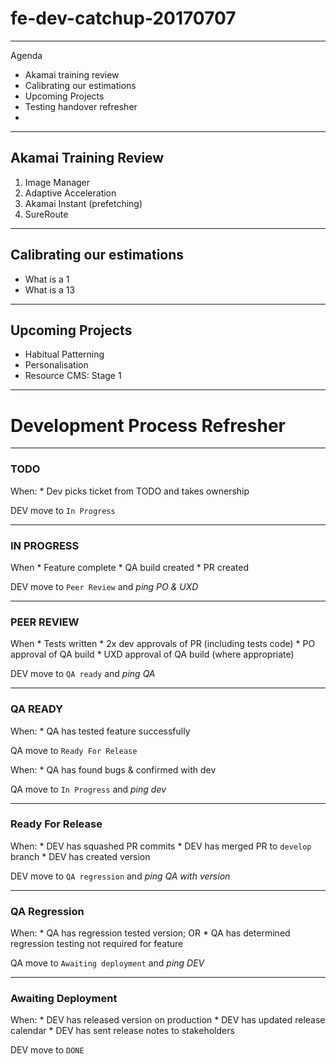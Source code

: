 # fe-dev-catchup-20170707

---

Agenda
* Akamai training review
* Calibrating our estimations
* Upcoming Projects
* Testing handover refresher
*

---

## Akamai Training Review

1. Image Manager
2. Adaptive Acceleration
3. Akamai Instant (prefetching)
4. SureRoute

---

## Calibrating our estimations

* What is a 1
* What is a 13

---

## Upcoming Projects

* Habitual Patterning
* Personalisation
* Resource CMS: Stage 1

---

# Development Process Refresher

---

### TODO
When:
    * Dev picks ticket from TODO and takes ownership

DEV move to `In Progress`

---

### IN PROGRESS
When
    * Feature complete
    * QA build created
    * PR created

DEV move to `Peer Review` and _ping PO & UXD_

---

### PEER REVIEW
When
    * Tests written
    * 2x dev approvals of PR (including tests code)
    * PO approval of QA build
    * UXD approval of QA build (where appropriate)

DEV move to `QA ready` and _ping QA_

---

### QA READY
When:
    * QA has tested feature successfully

QA move to `Ready For Release`

When:
    * QA has found bugs & confirmed with dev

QA move to `In Progress` and _ping dev_

---

### Ready For Release
When:
    * DEV has squashed PR commits
    * DEV has merged PR to `develop` branch
    * DEV has created version

DEV move to `QA regression` and _ping QA with version_

---

### QA Regression
When:
    * QA has regression tested version; OR
    * QA has determined regression testing not required for feature

QA move to `Awaiting deployment` and _ping DEV_

---

### Awaiting Deployment
When:
    * DEV has released version on production
    * DEV has updated release calendar
    * DEV has sent release notes to stakeholders

DEV move to `DONE`
